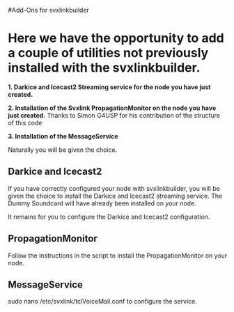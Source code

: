 #Add-Ons for svxlinkbuilder
<h1>Here we have the opportunity to add a couple of utilities not previously installed with the svxlinkbuilder.</h1>
<b><p>1. Darkice and Icecast2 Streaming service for the node you have just created.</p></b>
<p><b>2. Installation of the Svxlink PropagationMonitor on the node you have just created.</b> Thanks to Simon G4USP for his contribution of the structure of this code</p>
<p><b>3. Installation of the MessageService</b></p> 
<p>Naturally you will be given the choice.</p>
<h2>Darkice and Icecast2</h2>
<p>If you have correctly configured your node with svxlinkbuilder, you will be given the choice to install the Darkice and Icecast2 streaming service. The Dummy Soundcard will have already been installed on your node.</p>
<p>It remains for you to configure the Darkice and Icecast2 configuration.</p>
<h2>PropagationMonitor</h2>
<p>Follow the instructions in the script to install the PropagationMonitor on your node.</p>
<h2>MessageService</h2>
<p>sudo nano /etc/svxlink/tclVoiceMail.conf to configure the service.</p>

